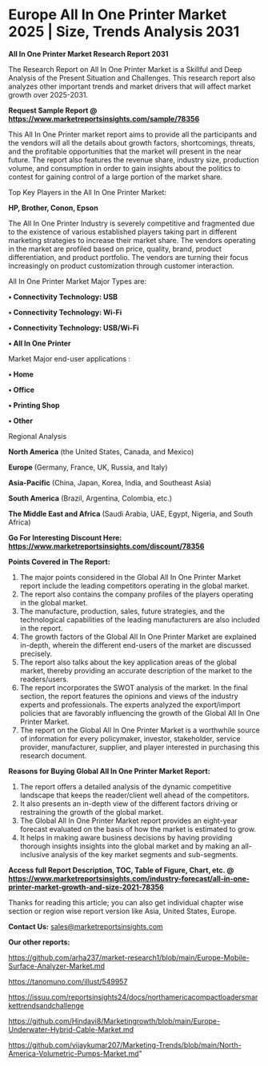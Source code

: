 # Europe All In One Printer Market 2025 | Size, Trends Analysis 2031

<strong>All In One Printer Market Research Report 2031</strong>

The Research Report on All In One Printer Market is a Skillful and Deep Analysis of the Present Situation and Challenges. This research report also analyzes other important trends and market drivers that will affect market growth over 2025-2031.

<strong>Request Sample Report @ <a href=https://www.marketreportsinsights.com/sample/78356>https://www.marketreportsinsights.com/sample/78356</a></strong>

This All In One Printer market report aims to provide all the participants and the vendors will all the details about growth factors, shortcomings, threats, and the profitable opportunities that the market will present in the near future. The report also features the revenue share, industry size, production volume, and consumption in order to gain insights about the politics to contest for gaining control of a large portion of the market share.

Top Key Players in the All In One Printer Market:

<strong>HP, Brother, Conon, Epson</strong>

The All In One Printer Industry is severely competitive and fragmented due to the existence of various established players taking part in different marketing strategies to increase their market share. The vendors operating in the market are profiled based on price, quality, brand, product differentiation, and product portfolio. The vendors are turning their focus increasingly on product customization through customer interaction.

All In One Printer Market Major Types are:

<strong>• Connectivity Technology: USB

• Connectivity Technology: Wi-Fi

• Connectivity Technology: USB/Wi-Fi

• All In One Printer</strong>

Market Major end-user applications :

<strong>• Home

• Office

• Printing Shop

• Other</strong>

Regional Analysis

</u><strong><b>North America</b></strong> (the United States, Canada, and Mexico)

<strong><b>Europe </b></strong>(Germany, France, UK, Russia, and Italy)

<strong><b>Asia-Pacific</b></strong> (China, Japan, Korea, India, and Southeast Asia)

<strong><b>South America</b></strong> (Brazil, Argentina, Colombia, etc.)

<strong><b>The Middle East and Africa</b></strong> (Saudi Arabia, UAE, Egypt, Nigeria, and South Africa)

<strong>Go For Interesting Discount Here: <a href=https://www.marketreportsinsights.com/discount/78356>https://www.marketreportsinsights.com/discount/78356</a></strong>

<strong>Points Covered in The Report:</strong>
<ol>
  <li>The major points considered in the Global All In One Printer Market report include the leading competitors operating in the global market.</li>
  <li>The report also contains the company profiles of the players operating in the global market.</li>
  <li>The manufacture, production, sales, future strategies, and the technological capabilities of the leading manufacturers are also included in the report.</li>
  <li>The growth factors of the Global All In One Printer Market are explained in-depth, wherein the different end-users of the market are discussed precisely.</li>
  <li>The report also talks about the key application areas of the global market, thereby providing an accurate description of the market to the readers/users.</li>
  <li>The report incorporates the SWOT analysis of the market. In the final section, the report features the opinions and views of the industry experts and professionals. The experts analyzed the export/import policies that are favorably influencing the growth of the Global All In One Printer Market.</li>
  <li>The report on the Global All In One Printer Market is a worthwhile source of information for every policymaker, investor, stakeholder, service provider, manufacturer, supplier, and player interested in purchasing this research document.</li>
</ol>
<strong>Reasons for Buying Global All In One Printer Market Report:</strong>

<ol>
  <li>The report offers a detailed analysis of the dynamic competitive landscape that keeps the reader/client well ahead of the competitors.</li>
  <li>It also presents an in-depth view of the different factors driving or restraining the growth of the global market.</li>
  <li>The Global All In One Printer Market report provides an eight-year forecast evaluated on the basis of how the market is estimated to grow.</li>
  <li>It helps in making aware business decisions by having providing thorough insights insights into the global market and by making an all-inclusive analysis of the key market segments and sub-segments.</li>
</ol>
<strong>Access full Report Description, TOC, Table of Figure, Chart, etc. @ <a href=https://www.marketreportsinsights.com/industry-forecast/all-in-one-printer-market-growth-and-size-2021-78356>https://www.marketreportsinsights.com/industry-forecast/all-in-one-printer-market-growth-and-size-2021-78356</a></strong>


Thanks for reading this article; you can also get individual chapter wise section or region wise report version like Asia, United States, Europe.

<strong>Contact Us:</strong>
sales@marketreportsinsights.com

<strong>Our other reports:</strong>

<a href=https://github.com/arha237/market-research1/blob/main/Europe-Mobile-Surface-Analyzer-Market.md>https://github.com/arha237/market-research1/blob/main/Europe-Mobile-Surface-Analyzer-Market.md</a>

<a href=https://tanomuno.com/illust/549957>https://tanomuno.com/illust/549957</a>

<a href=https://issuu.com/reportsinsights24/docs/northamericacompactloadersmarkettrendsandchallenge>https://issuu.com/reportsinsights24/docs/northamericacompactloadersmarkettrendsandchallenge</a>

<a href=https://github.com/Hindavi8/Marketingrowth/blob/main/Europe-Underwater-Hybrid-Cable-Market.md>https://github.com/Hindavi8/Marketingrowth/blob/main/Europe-Underwater-Hybrid-Cable-Market.md</a>

<a href=https://github.com/vijaykumar207/Marketing-Trends/blob/main/North-America-Volumetric-Pumps-Market.md>https://github.com/vijaykumar207/Marketing-Trends/blob/main/North-America-Volumetric-Pumps-Market.md</a>"
